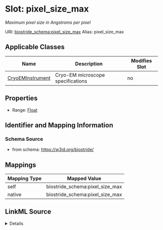 

# Slot: pixel_size_max 


_Maximum pixel size in Angstroms per pixel_





URI: [biostride_schema:pixel_size_max](https://w3id.org/biostride/schema/pixel_size_max)
Alias: pixel_size_max

<!-- no inheritance hierarchy -->





## Applicable Classes

| Name | Description | Modifies Slot |
| --- | --- | --- |
| [CryoEMInstrument](CryoEMInstrument.md) | Cryo-EM microscope specifications |  no  |






## Properties

* Range: [Float](Float.md)




## Identifier and Mapping Information






### Schema Source


* from schema: https://w3id.org/biostride/




## Mappings

| Mapping Type | Mapped Value |
| ---  | ---  |
| self | biostride_schema:pixel_size_max |
| native | biostride_schema:pixel_size_max |




## LinkML Source

<details>
```yaml
name: pixel_size_max
description: Maximum pixel size in Angstroms per pixel
from_schema: https://w3id.org/biostride/
rank: 1000
alias: pixel_size_max
owner: CryoEMInstrument
domain_of:
- CryoEMInstrument
range: float

```
</details>